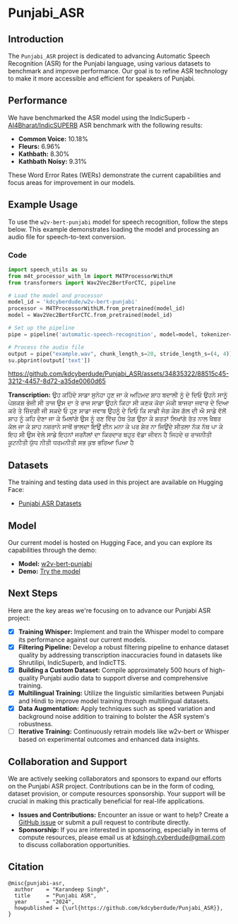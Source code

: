 # Punjabi_ASR

## Introduction
The `Punjabi_ASR` project is dedicated to advancing Automatic Speech Recognition (ASR) for the Punjabi language, using various datasets to benchmark and improve performance. Our goal is to refine ASR technology to make it more accessible and efficient for speakers of Punjabi.

## Performance
We have benchmarked the ASR model using the IndicSuperb - [AI4Bharat/IndicSUPERB](https://github.com/AI4Bharat/IndicSUPERB) ASR benchmark with the following results:

- **Common Voice:** 10.18%
- **Fleurs:** 6.96%
- **Kathbath:** 8.30%
- **Kathbath Noisy:** 9.31%

These Word Error Rates (WERs) demonstrate the current capabilities and focus areas for improvement in our models.

## Example Usage
To use the `w2v-bert-punjabi` model for speech recognition, follow the steps below. This example demonstrates loading the model and processing an audio file for speech-to-text conversion.

### Code
```python
import speech_utils as su
from m4t_processor_with_lm import M4TProcessorWithLM
from transformers import Wav2Vec2BertForCTC, pipeline

# Load the model and processor
model_id = 'kdcyberdude/w2v-bert-punjabi'
processor = M4TProcessorWithLM.from_pretrained(model_id)
model = Wav2Vec2BertForCTC.from_pretrained(model_id)

# Set up the pipeline
pipe = pipeline('automatic-speech-recognition', model=model, tokenizer=processor.tokenizer, feature_extractor=processor.feature_extractor, decoder=processor.decoder, return_timestamps='word', device='cuda:0')

# Process the audio file
output = pipe("example.wav", chunk_length_s=20, stride_length_s=(4, 4))
su.pbprint(output['text'])
```

https://github.com/kdcyberdude/Punjabi_ASR/assets/34835322/88515c45-3212-4457-8d72-a35de0060d65

**Transcription:**
ਉਹ ਕਹਿੰਦੇ ਸਾਡਾ ਸੁਨੇਹਾ ਹੁਣ ਜਾ ਕੇ ਅਹਿਮਦ ਸ਼ਾਹ ਬਦਾਲੀ ਨੂੰ ਦੇ ਦਿਓ ਉਹਨੇ ਸਾਨੂੰ ਪੇਸ਼ਕਸ਼ ਭੇਜੀ ਸੀ ਤਾਜ ਉਸ ਦਾ ਤੇ ਰਾਜ ਸਾਡਾ ਉਹਨੇ ਕਿਹਾ ਸੀ ਕਣਕ ਕੋਰਾ ਮੱਕੀ ਬਾਜਰਾ ਜਵਾਰ ਦੇ ਦਿਆ ਕਰੋ ਤੇ ਜ਼ਿੰਦਗੀ ਜੀ ਸਕਦੇ ਓ ਹੁਣ ਸਾਡਾ ਜਵਾਬ ਉਹਨੂੰ ਦੇ ਦਿਓ ਕਿ ਸਾਡੀ ਜੰਗ ਕੇਸ ਗੱਲ ਦੀ ਐ ਸਾਡੇ ਵੱਲੋਂ ਸ਼ਾਹ ਨੂੰ ਕਹਿ ਦੇਣਾ ਜਾ ਕੇ ਮਿਲਾਂਗੇ ਉਸ ਨੂੰ ਰਣ ਵਿੱਚ ਹੱਥ ਤੇਗ ਉਠਾ ਕੇ ਸ਼ਰਤਾਂ ਲਿਖਾਂਗੇ ਰੱਤ ਨਾਲ ਖੈਬਰ ਕੋਲ ਜਾ ਕੇ ਸ਼ਾਹ ਨਜ਼ਰਾਨੇ ਸਾਥੋਂ ਭਾਲਦਾ ਇਉਂ ਈਨ ਮਨਾ ਕੇ ਪਰ ਸ਼ੇਰ ਨਾ ਜਿਉਂਦੇ ਸੀਤਲਾ ਨੱਕ ਨੱਥ ਪਾ ਕੇ ਇਹ ਸੀ ਉਸ ਵੇਲੇ ਸਾਡੇ ਇਹਨਾਂ ਜਰਨੈਲਾਂ ਦਾ ਕਿਰਦਾਰ ਬਹੁਤ ਵੱਡਾ ਜੀਵਨ ਹੈ ਜਿਹਦੇ ਚ ਰਾਜਨੀਤੀ ਕੂਟਨੀਤੀ ਯੁੱਧ ਨੀਤੀ ਧਰਮਨੀਤੀ ਸਭ ਕੁਝ ਭਰਿਆ ਪਿਆ ਹੈ

## Datasets
The training and testing data used in this project are available on Hugging Face:
- [Punjabi ASR Datasets](https://huggingface.co/datasets/kdcyberdude/Punjabi_ASR_datasets)

## Model
Our current model is hosted on Hugging Face, and you can explore its capabilities through the demo:
- **Model:** [w2v-bert-punjabi](https://huggingface.co/kdcyberdude/w2v-bert-punjabi)
- **Demo:** [Try the model](https://huggingface.co/spaces/kdcyberdude/w2v-bert-punjabi)

## Next Steps
Here are the key areas we're focusing on to advance our Punjabi ASR project:

- [x] **Training Whisper:** Implement and train the Whisper model to compare its performance against our current models.
- [x] **Filtering Pipeline:** Develop a robust filtering pipeline to enhance dataset quality by addressing transcription inaccuracies found in datasets like Shrutilipi, IndicSuperb, and IndicTTS.
- [x] **Building a Custom Dataset:** Compile approximately 500 hours of high-quality Punjabi audio data to support diverse and comprehensive training.
- [x] **Multilingual Training:** Utilize the linguistic similarities between Punjabi and Hindi to improve model training through multilingual datasets.
- [x] **Data Augmentation:** Apply techniques such as speed variation and background noise addition to training to bolster the ASR system's robustness.
- [ ] **Iterative Training:** Continuously retrain models like w2v-bert or Whisper based on experimental outcomes and enhanced data insights.

## Collaboration and Support
We are actively seeking collaborators and sponsors to expand our efforts on the Punjabi ASR project. Contributions can be in the form of coding, dataset provision, or compute resources sponsorship. Your support will be crucial in making this practically beneficial for real-life applications.

- **Issues and Contributions:** Encounter an issue or want to help? Create a [GitHub issue](https://github.com/kdcyberdude/Punjabi_ASR/issues) or submit a pull request to contribute directly.
- **Sponsorship:** If you are interested in sponsoring, especially in terms of compute resources, please email us at kdsingh.cyberdude@gmail.com to discuss collaboration opportunities.

## Citation
```
@misc{punjabi-asr,
  author    = "Karandeep Singh",
  title     = "Punjabi ASR",
  year      = "2024",
  howpublished = {\url{https://github.com/kdcyberdude/Punjabi_ASR}},
}
```
